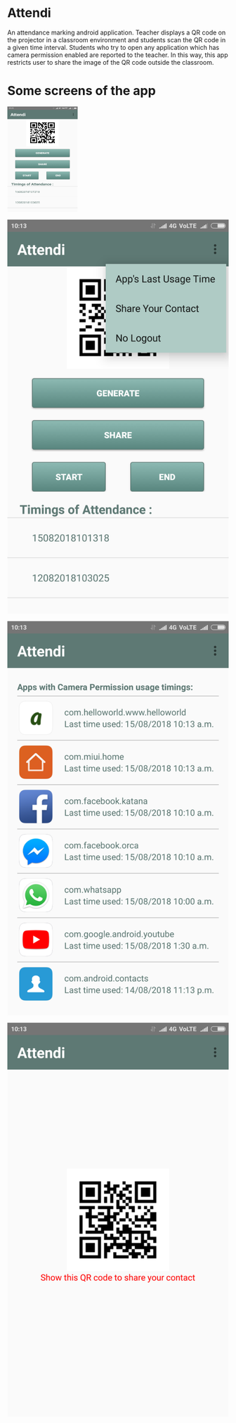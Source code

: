 # Attendi

An attendance marking android application. Teacher displays a QR code on the projector in a classroom environment and students scan the QR code in a given time interval. Students who try to open any application which has camera permission enabled are reported to the teacher. In this way, this app restricts user to share the image of the QR code outside the classroom.

#  Some screens of the app

<img src="images/1.png" height="240" width="160">

![25%](images/2.png)

![25%](images/3.png)

![25%](images/4.png)
